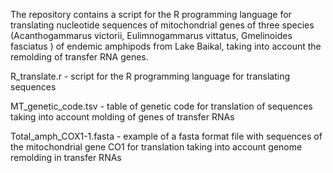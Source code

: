The repository contains a script for the R programming language for translating nucleotide sequences of mitochondrial genes of three species (Acanthogammarus victorii, Eulimnogammarus vittatus, Gmelinoides fasciatus ) of endemic amphipods from Lake Baikal, taking into account the remolding of transfer RNA genes.

R_translate.r - script for the R programming language for translating sequences

МT_genetic_code.tsv - table of genetic code for translation of sequences taking into account molding of genes of transfer RNAs

Total_amph_COX1-1.fasta - example of a fasta format file with sequences of the mitochondrial gene CO1 for translation taking into account genome remolding in transfer RNAs
